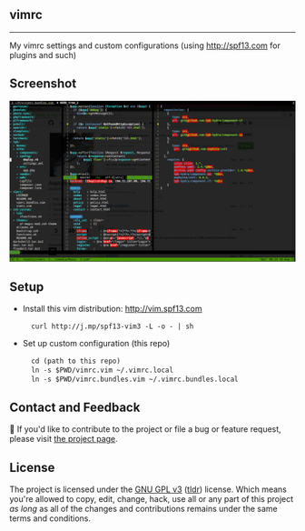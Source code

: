 ## vimrc
---

My vimrc settings and custom configurations (using http://spf13.com for plugins and such) 

## Screenshot

![Screenshot](https://github.com/asphxia/vimrc/blob/master/screenshot.png?raw=true)

## Setup

* Install this vim distribution: http://vim.spf13.com

        curl http://j.mp/spf13-vim3 -L -o - | sh


* Set up custom configuration (this repo)

        cd (path to this repo)
        ln -s $PWD/vimrc.vim ~/.vimrc.local
        ln -s $PWD/vimrc.bundles.vim ~/.vimrc.bundles.local


## Contact and Feedback

If you'd like to contribute to the project or file a bug or feature request, please visit [the project page][1].

## License

The project is licensed under the [GNU GPL v3][2] ([tldr][3]) license. Which means you're allowed to copy, edit, change, hack, use all or any part of this project *as long* as all of the changes and contributions remains under the same terms and conditions.

  [1]: https://github.com/asphxia/vimrc/
  [2]: http://www.gnu.org/licenses/gpl.html
  [3]: http://www.tldrlegal.com/license/gnu-general-public-license-v3-(gpl-3)
